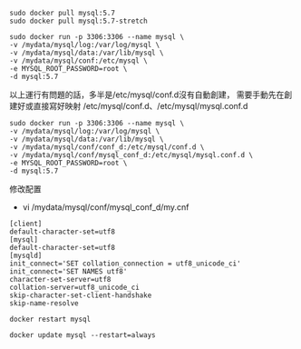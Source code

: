 
```
sudo docker pull mysql:5.7
sudo docker pull mysql:5.7-stretch
```

```
sudo docker run -p 3306:3306 --name mysql \
-v /mydata/mysql/log:/var/log/mysql \
-v /mydata/mysql/data:/var/lib/mysql \
-v /mydata/mysql/conf:/etc/mysql \
-e MYSQL_ROOT_PASSWORD=root \
-d mysql:5.7
```


以上運行有問題的話，多半是/etc/mysql/conf.d沒有自動創建，
需要手動先在創建好或直接寫好映射 /etc/mysql/conf.d、/etc/mysql/mysql.conf.d
```
sudo docker run -p 3306:3306 --name mysql \
-v /mydata/mysql/log:/var/log/mysql \
-v /mydata/mysql/data:/var/lib/mysql \
-v /mydata/mysql/conf/conf_d:/etc/mysql/conf.d \
-v /mydata/mysql/conf/mysql_conf_d:/etc/mysql/mysql.conf.d \
-e MYSQL_ROOT_PASSWORD=root \
-d mysql:5.7
```

修改配置
 - vi /mydata/mysql/conf/mysql_conf_d/my.cnf
```
[client]
default-character-set=utf8
[mysql]
default-character-set=utf8
[mysqld]
init_connect='SET collation_connection = utf8_unicode_ci'
init_connect='SET NAMES utf8'
character-set-server=utf8
collation-server=utf8_unicode_ci
skip-character-set-client-handshake
skip-name-resolve
```

```
docker restart mysql

docker update mysql --restart=always
```